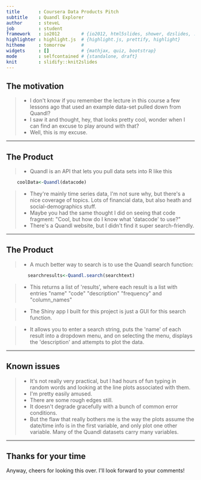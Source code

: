 ```yaml
---
title       : Coursera Data Products Pitch
subtitle    : Quandl Explorer
author      : steveL
job         : student
framework   : io2012        # {io2012, html5slides, shower, dzslides, ...}
highlighter : highlight.js  # {highlight.js, prettify, highlight}
hitheme     : tomorrow      # 
widgets     : []            # {mathjax, quiz, bootstrap}
mode        : selfcontained # {standalone, draft}
knit        : slidify::knit2slides
---
```


## The motivation

>- I don't know if you remember the lecture in this course a few lessons ago that used an example data-set pulled down from Quandl?
>- I saw it and thought, hey, that looks pretty cool, wonder when I can find an excuse to play around with that?
>- Well, this is my excuse.

---

## The Product

>- Quandl is an API that lets you pull data sets into R like this 


```r
    coolData<-Quandl(datacode)
```

>- They're mainly time series data, I'm not sure why, but there's a nice coverage of topics. Lots of financial data, but also heath and social-demographics stuff.
>- Maybe you had the same thought I did on seeing that code fragment: "Cool, but how do I know what 'datacode' to use?"
>- There's a Quandl website, but I didn't find it super search-friendly.

---

## The Product

>- A much better way to search is to use the Quandl search function:


```r
        searchresults<-Quandl.search(searchtext)
```

>- This returns a list of 'results', where each result is a list with entries "name" "code" "description"  "frequency" and "column_names"

>- The Shiny app I built for this project is just a GUI for this search function.

>- It allows you to enter a search string, puts the 'name' of each result into a dropdown menu, and on selecting the menu, displays the 'description' and attempts to plot the data.

---

## Known issues

>- It's not really very practical, but I had hours of fun typing in random words and looking at the line plots associated with them.
>- I'm pretty easily amused.
>- There are some rough edges still.
>- It doesn't degrade gracefully with a bunch of common error conditions.
>- But the flaw that really bothers me is the way the plots assume the date/time info is in the first variable, and only plot one other variable. Many of the Quandl datasets carry many variables.

---

## Thanks for your time

Anyway, cheers for looking this over. I'll look forward to your comments!
